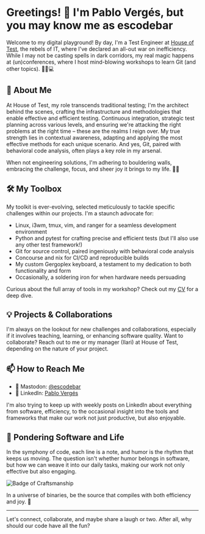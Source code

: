 # Greetings! 👋 I'm Pablo Vergés, but you may know me as escodebar

Welcome to my digital playground!
By day, I'm a Test Engineer at [House of Test](https://www.houseoftest.ch), the rebels of IT, where I've declared an all-out war on inefficiency.
While I may not be casting spells in dark corridors, my real magic happens at (un)conferences, where I host mind-blowing workshops to learn Git (and other topics). 🧙‍♂️💻

## 🚀 About Me

At House of Test, my role transcends traditional testing; I'm the architect behind the scenes, crafting the infrastructure and methodologies that enable effective and efficient testing.
Continuous integration, strategic test planning across various levels, and ensuring we're attacking the right problems at the right time – these are the realms I reign over.
My true strength lies in contextual awareness, adapting and applying the most effective methods for each unique scenario.
And yes, Git, paired with behavioral code analysis, often plays a key role in my arsenal.

When not engineering solutions, I'm adhering to bouldering walls, embracing the challenge, focus, and sheer joy it brings to my life. 🧗‍♂️


## 🛠️ My Toolbox

My toolkit is ever-evolving, selected meticulously to tackle specific challenges within our projects.
I'm a staunch advocate for:
- Linux, i3wm, tmux, vim, and ranger for a seamless development environment
- Python and pytest for crafting precise and efficient tests (but I'll also use any other test framework!)
- Git for source control, paired ingeniously with behavioral code analysis
- Concourse and nix for CI/CD and reproducible builds
- My custom Gergoplex keyboard, a testament to my dedication to both functionality and form
- Occasionally, a soldering iron for when hardware needs persuading

Curious about the full array of tools in my workshop? Check out my [CV](cv-pablo-verges.pdf) for a deep dive.

## 💡 Projects & Collaborations

I'm always on the lookout for new challenges and collaborations, especially if it involves teaching, learning, or enhancing software quality.
Want to collaborate? Reach out to me or my manager (Ilari) at House of Test, depending on the nature of your project.

## 📫 How to Reach Me

- 🐘 Mastodon: <a rel="me" href="https://mastodon.social/@escodebar">@escodebar</a>
- 💼 LinkedIn: <a rel="me" href="https://www.linkedin.com/in/escodebar">Pablo Vergés</a>

I'm also trying to keep up with weekly posts on LinkedIn about everything from software, efficiency, to the occasional insight into the tools and frameworks that make our work not just productive, but also enjoyable.

## 🤔 Pondering Software and Life

In the symphony of code, each line is a note, and humor is the rhythm that keeps us moving.
The question isn't whether humor belongs in software, but how we can weave it into our daily tasks, making our work not only effective but also engaging.

![Badge of Craftsmanship](https://img.shields.io/badge/craftsmanship-%2Bhumor-lightgrey)

In a universe of binaries, be the source that compiles with both efficiency and joy. 🚀

---

Let's connect, collaborate, and maybe share a laugh or two. After all, why should our code have all the fun?
